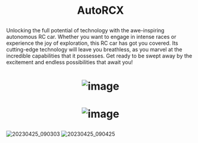 # <p align="center">AutoRCX </b>

Unlocking the full potential of technology with the awe-inspiring autonomous RC car. Whether you want to engage in intense races or experience the joy of exploration, this RC car has got you covered. Its cutting-edge technology will leave you breathless, as you marvel at the incredible capabilities that it possesses. Get ready to be swept away by the excitement and endless possibilities that await you!

# <p align="center">![image](https://github.com/anasderkaoui/AutoRCX/assets/115218309/d62ae61b-6fb6-419d-8c2d-5c4781866381)
# <p align="center">![image](https://github.com/anasderkaoui/AutoRCX/assets/115218309/ef974974-37fc-4648-beb2-c278b3efdff1)

![20230425_090303](https://user-images.githubusercontent.com/115218309/235296411-43354b26-449b-4b4e-a467-08e2989a473b.jpg)
![20230425_090425](https://user-images.githubusercontent.com/115218309/235296418-bc83638c-a039-4ff2-bf1e-3b53b6bf54d9.jpg)

